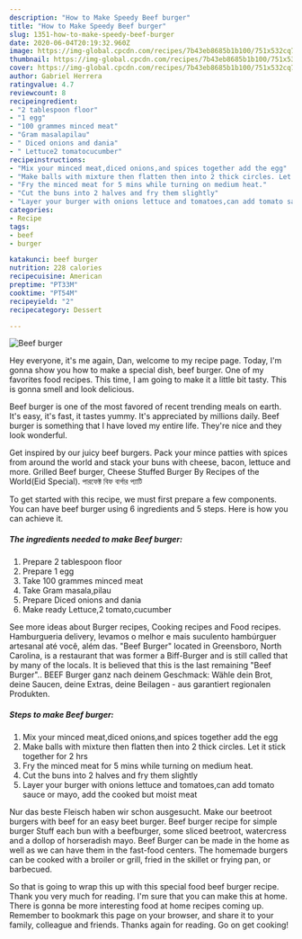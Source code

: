 ```yaml
---
description: "How to Make Speedy Beef burger"
title: "How to Make Speedy Beef burger"
slug: 1351-how-to-make-speedy-beef-burger
date: 2020-06-04T20:19:32.960Z
image: https://img-global.cpcdn.com/recipes/7b43eb8685b1b100/751x532cq70/beef-burger-recipe-main-photo.jpg
thumbnail: https://img-global.cpcdn.com/recipes/7b43eb8685b1b100/751x532cq70/beef-burger-recipe-main-photo.jpg
cover: https://img-global.cpcdn.com/recipes/7b43eb8685b1b100/751x532cq70/beef-burger-recipe-main-photo.jpg
author: Gabriel Herrera
ratingvalue: 4.7
reviewcount: 8
recipeingredient:
- "2 tablespoon floor"
- "1 egg"
- "100 grammes minced meat"
- "Gram masalapilau"
- " Diced onions and dania"
- " Lettuce2 tomatocucumber"
recipeinstructions:
- "Mix your minced meat,diced onions,and spices together add the egg"
- "Make balls with mixture then flatten then into 2 thick circles. Let it stick together for 2 hrs"
- "Fry the minced meat for 5 mins while turning on medium heat."
- "Cut the buns into 2 halves and fry them slightly"
- "Layer your burger with onions lettuce and tomatoes,can add tomato sauce or mayo, add the cooked but moist meat"
categories:
- Recipe
tags:
- beef
- burger

katakunci: beef burger 
nutrition: 228 calories
recipecuisine: American
preptime: "PT33M"
cooktime: "PT54M"
recipeyield: "2"
recipecategory: Dessert

---
```



![Beef burger](https://img-global.cpcdn.com/recipes/7b43eb8685b1b100/751x532cq70/beef-burger-recipe-main-photo.jpg)

Hey everyone, it's me again, Dan, welcome to my recipe page. Today, I'm gonna show you how to make a special dish, beef burger. One of my favorites food recipes. This time, I am going to make it a little bit tasty. This is gonna smell and look delicious.

Beef burger is one of the most favored of recent trending meals on earth. It's easy, it's fast, it tastes yummy. It's appreciated by millions daily. Beef burger is something that I have loved my entire life. They're nice and they look wonderful.

Get inspired by our juicy beef burgers. Pack your mince patties with spices from around the world and stack your buns with cheese, bacon, lettuce and more. Grilled Beef burger, Cheese Stuffed Burger By Recipes of the World(Eid Special). পারফেক্ট বিফ বার্গার প্যাটি


To get started with this recipe, we must first prepare a few components. You can have beef burger using 6 ingredients and 5 steps. Here is how you can achieve it.

<!--inarticleads1-->

##### The ingredients needed to make Beef burger:

1. Prepare 2 tablespoon floor
1. Prepare 1 egg
1. Take 100 grammes minced meat
1. Take Gram masala,pilau
1. Prepare  Diced onions and dania
1. Make ready  Lettuce,2 tomato,cucumber


See more ideas about Burger recipes, Cooking recipes and Food recipes. Hamburgueria delivery, levamos o melhor e mais suculento hambúrguer artesanal até você, além das. &#34;Beef Burger&#34; located in Greensboro, North Carolina, is a restaurant that was former a Biff-Burger and is still called that by many of the locals. It is believed that this is the last remaining &#34;Beef Burger&#34;.. BEEF Burger ganz nach deinem Geschmack: Wähle dein Brot, deine Saucen, deine Extras, deine Beilagen - aus garantiert regionalen Produkten. 

<!--inarticleads2-->

##### Steps to make Beef burger:

1. Mix your minced meat,diced onions,and spices together add the egg
1. Make balls with mixture then flatten then into 2 thick circles. Let it stick together for 2 hrs
1. Fry the minced meat for 5 mins while turning on medium heat.
1. Cut the buns into 2 halves and fry them slightly
1. Layer your burger with onions lettuce and tomatoes,can add tomato sauce or mayo, add the cooked but moist meat


Nur das beste Fleisch haben wir schon ausgesucht. Make our beetroot burgers with beef for an easy beet burger. Beef burger recipe for simple burger Stuff each bun with a beefburger, some sliced beetroot, watercress and a dollop of horseradish mayo. Beef Burger can be made in the home as well as we can have them in the fast-food centers. The homemade burgers can be cooked with a broiler or grill, fried in the skillet or frying pan, or barbecued. 

So that is going to wrap this up with this special food beef burger recipe. Thank you very much for reading. I'm sure that you can make this at home. There is gonna be more interesting food at home recipes coming up. Remember to bookmark this page on your browser, and share it to your family, colleague and friends. Thanks again for reading. Go on get cooking!
